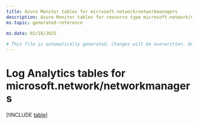 ```yaml
---
title: Azure Monitor tables for microsoft.network/networkmanagers
description: Azure Monitor tables for resource type microsoft.network/networkmanagers
ms.topic: generated-reference
   
ms.date: 02/18/2025

# This file is automatically generated. Changes will be overwritten. Do not change this file directly.
---
```


# Log Analytics tables for microsoft.network/networkmanagers  

[!INCLUDE [table](~/reusable-content/ce-skilling/azure/includes/azure-monitor/reference/tables/microsoft-network_networkmanagers-include.md)]

